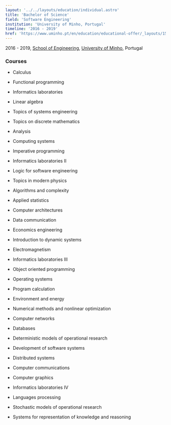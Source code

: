 ```yaml
---
layout: '../../layouts/education/individual.astro'
title: 'Bachelor of Science'
field: 'Software Engineering'
institution: 'University of Minho, Portugal'
timeline: '2016 - 2019'
href: 'https://www.uminho.pt/en/education/educational-offer/_layouts/15/uminho.portalum.ui/pages/catalogocursodetail.aspx?itemid=2135&catid=7'
---
```


2016 - 2019, [School of Engineering](https://www.eng.uminho.pt/en), [University of Minho](https://www.uminho.pt/EN/), Portugal

<h3 class="section__subtitle">Courses</h3>

* Calculus
* Functional programming
* Informatics laboratories
* Linear algebra
* Topics of systems engineering
* Topics on discrete mathematics

* Analysis
* Computing systems
* Imperative programming
* Informatics laboratories II
* Logic for software engineering
* Topics in modern physics

* Algorithms and complexity
* Applied statistics
* Computer architectures
* Data communication
* Economics engineering
* Introduction to dynamic systems

* Electromagnetism
* Informatics laboratories III
* Object oriented programming
* Operating systems
* Program calculation 
* Environment and energy

* Numerical methods and nonlinear optimization
* Computer networks
* Databases
* Deterministic models of operational research
* Development of software systems
* Distributed systems

* Computer communications
* Computer graphics
* Informatics laboratories IV
* Languages processing
* Stochastic models of operational research
* Systems for representation of knowledge and reasoning
